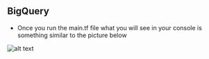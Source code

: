 ## BigQuery


  - Once you run the main.tf file what you will see in your console is something similar to the picture below
  
  ![alt text](https://user-images.githubusercontent.com/75445317/102958714-67a96200-4492-11eb-8c0a-fc9d23ce7b5d.png)
  
